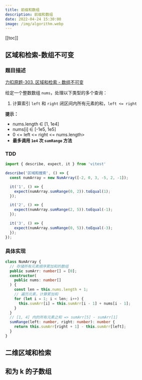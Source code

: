 ```yaml
---
title: 前缀和数组
description: 前缀和数组
date: 2022-04-24 15:30:00
image: /img/algorithm.webp
---
```


[[toc]]

## 区域和检索-数组不可变

### 题目描述

[<cib-leetcode /> 力扣原题-303. 区域和检索 - 数组不可变](https://leetcode-cn.com/problems/range-sum-query-immutable/)

给定一个整数数组 `nums`，处理以下类型的多个查询：
1. 计算索引 `left` 和 `right` 闭区间内所有元素的和，`left <= right`

**提示：**
- nums.length ∈ [1, 1e4]
- nums[i] ∈ [-1e5, 1e5]
- 0 <= left <= right <= nums.length>
- **最多调用 `1e4` 次 `sumRange` 方法**

### TDD

<n-collapse>
  <n-collapse-item name="1">
    <template #header>
      <vscode-icons-file-type-testts />
      <span class="ml-1">测试代码</span>
    </template>

```ts
import { describe, expect, it } from 'vitest'

describe('区域和搜索', () => {
  const numArray = new NumArray([-2, 0, 3, -5, 2, -1]);

  it('1', () => {
    expect(numArray.sumRange(0, 2)).toEqual(1);
  });

  it('2', () => {
    expect(numArray.sumRange(2, 5)).toEqual(-1);
  });

  it('3', () => {
    expect(numArray.sumRange(0, 5)).toEqual(-3);
  });
});
```
  </n-collapse-item>
</n-collapse>

### 具体实现

```ts
class NumArray {
  // 存储所有元素顺序累加和的数组
  public sumArr: number[] = [0];
  constructor(
    public nums: number[]
  ) {
    const len = this.nums.length + 1;
    // 遍历元素，计算累加和
    for (let i = 1; i < len; i++) {
      this.sumArr[i] = this.sumArr[i - 1] + nums[i - 1];
    }
  }
  // [1, 4] 内的所有元素之和 => sumArr[5] - sumArr[1]
  sumRange(left: number, right: number): number {
    return this.sumArr[right + 1] - this.sumArr[left];
  }
}
```

## 二维区域和检索

## 和为 k 的子数组